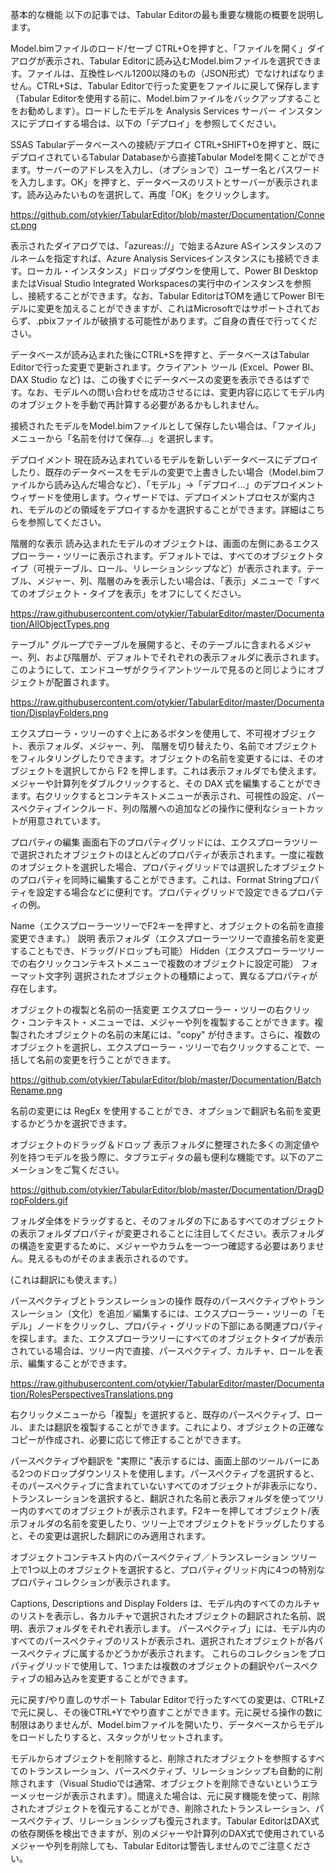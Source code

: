 基本的な機能
以下の記事では、Tabular Editorの最も重要な機能の概要を説明します。

Model.bimファイルのロード/セーブ
CTRL+Oを押すと、「ファイルを開く」ダイアログが表示され、Tabular Editorに読み込むModel.bimファイルを選択できます。ファイルは、互換性レベル1200以降のもの（JSON形式）でなければなりません。CTRL+Sは、Tabular Editorで行った変更をファイルに戻して保存します（Tabular Editorを使用する前に、Model.bimファイルをバックアップすることをお勧めします）。ロードしたモデルを Analysis Services サーバー インスタンスにデプロイする場合は、以下の「デプロイ」を参照してください。

SSAS Tabularデータベースへの接続/デプロイ
CTRL+SHIFT+Oを押すと、既にデプロイされているTabular Databaseから直接Tabular Modelを開くことができます。サーバーのアドレスを入力し、（オプションで）ユーザー名とパスワードを入力します。OK」を押すと、データベースのリストとサーバーが表示されます。読み込みたいものを選択して、再度「OK」をクリックします。

https://github.com/otykier/TabularEditor/blob/master/Documentation/Connect.png

表示されたダイアログでは、「azureas://」で始まるAzure ASインスタンスのフルネームを指定すれば、Azure Analysis Servicesインスタンスにも接続できます。ローカル・インスタンス」ドロップダウンを使用して、Power BI DesktopまたはVisual Studio Integrated Workspacesの実行中のインスタンスを参照し、接続することができます。なお、Tabular EditorはTOMを通じてPower BIモデルに変更を加えることができますが、これはMicrosoftではサポートされておらず、.pbixファイルが破損する可能性があります。ご自身の責任で行ってください。

データベースが読み込まれた後にCTRL+Sを押すと、データベースはTabular Editorで行った変更で更新されます。クライアント ツール (Excel、Power BI、DAX Studio など) は、この後すぐにデータベースの変更を表示できるはずです。なお、モデルへの問い合わせを成功させるには、変更内容に応じてモデル内のオブジェクトを手動で再計算する必要があるかもしれません。

接続されたモデルをModel.bimファイルとして保存したい場合は、「ファイル」メニューから「名前を付けて保存...」を選択します。

デプロイメント
現在読み込まれているモデルを新しいデータベースにデプロイしたり、既存のデータベースをモデルの変更で上書きしたい場合（Model.bimファイルから読み込んだ場合など）、「モデル」→「デプロイ...」のデプロイメントウィザードを使用します。ウィザードでは、デプロイメントプロセスが案内され、モデルのどの領域をデプロイするかを選択することができます。詳細はこちらを参照してください。

階層的な表示
読み込まれたモデルのオブジェクトは、画面の左側にあるエクスプローラー・ツリーに表示されます。デフォルトでは、すべてのオブジェクトタイプ（可視テーブル、ロール、リレーションシップなど）が表示されます。テーブル、メジャー、列、階層のみを表示したい場合は、「表示」メニューで「すべてのオブジェクト・タイプを表示」をオフにしてください。

https://raw.githubusercontent.com/otykier/TabularEditor/master/Documentation/AllObjectTypes.png

テーブル" グループでテーブルを展開すると、そのテーブルに含まれるメジャー、列、および階層が、デフォルトでそれぞれの表示フォルダに表示されます。このようにして、エンドユーザがクライアントツールで見るのと同じようにオブジェクトが配置されます。

https://raw.githubusercontent.com/otykier/TabularEditor/master/Documentation/DisplayFolders.png

エクスプローラ・ツリーのすぐ上にあるボタンを使用して、不可視オブジェクト、表示フォルダ、メジャー、列、 階層を切り替えたり、名前でオブジェクトをフィルタリングしたりできます。オブジェクトの名前を変更するには、そのオブジェクトを選択してから F2 を押します。これは表示フォルダでも使えます。メジャーや計算列をダブルクリックすると、その DAX 式を編集することができます。右クリックするとコンテキストメニューが表示され、可視性の設定、パースペクティブインクルード、列の階層への追加などの操作に便利なショートカットが用意されています。

プロパティの編集
画面右下のプロパティグリッドには、エクスプローラツリーで選択されたオブジェクトのほとんどのプロパティが表示されます。一度に複数のオブジェクトを選択した場合、プロパティグリッドでは選択したオブジェクトのプロパティを同時に編集することができます。これは、Format Stringプロパティを設定する場合などに便利です。プロパティグリッドで設定できるプロパティの例。

Name（エクスプローラーツリーでF2キーを押すと、オブジェクトの名前を直接変更できます。）
説明
表示フォルダ（エクスプローラーツリーで直接名前を変更することもでき、ドラッグ/ドロップも可能）
Hidden（エクスプローラーツリーでの右クリックコンテキストメニューで複数のオブジェクトに設定可能）
フォーマット文字列
選択されたオブジェクトの種類によって、異なるプロパティが存在します。

オブジェクトの複製と名前の一括変更
エクスプローラー・ツリーの右クリック・コンテキスト・メニューでは、メジャーや列を複製することができます。複製されたオブジェクトの名前の末尾には、"copy" が付きます。さらに、複数のオブジェクトを選択し、エクスプローラー・ツリーで右クリックすることで、一括して名前の変更を行うことができます。

https://github.com/otykier/TabularEditor/blob/master/Documentation/BatchRename.png

名前の変更には RegEx を使用することができ、オプションで翻訳も名前を変更するかどうかを選択できます。

オブジェクトのドラッグ＆ドロップ
表示フォルダに整理された多くの測定値や列を持つモデルを扱う際に、タブラエディタの最も便利な機能です。以下のアニメーションをご覧ください。

https://github.com/otykier/TabularEditor/blob/master/Documentation/DragDropFolders.gif

フォルダ全体をドラッグすると、そのフォルダの下にあるすべてのオブジェクトの表示フォルダプロパティが変更されることに注目してください。表示フォルダの構造を変更するために、メジャーやカラムを一つ一つ確認する必要はありません。見えるものがそのまま表示されるのです。

(これは翻訳にも使えます。）

パースペクティブとトランスレーションの操作
既存のパースペクティブやトランスレーション（文化）を追加／編集するには、エクスプローラー・ツリーの「モデル」ノードをクリックし、プロパティ・グリッドの下部にある関連プロパティを探します。また、エクスプローラツリーにすべてのオブジェクトタイプが表示されている場合は、ツリー内で直接、パースペクティブ、カルチャ、ロールを表示、編集することができます。

https://raw.githubusercontent.com/otykier/TabularEditor/master/Documentation/RolesPerspectivesTranslations.png

右クリックメニューから「複製」を選択すると、既存のパースペクティブ、ロール、または翻訳を複製することができます。これにより、オブジェクトの正確なコピーが作成され、必要に応じて修正することができます。

パースペクティブや翻訳を "実際に "表示するには、画面上部のツールバーにある2つのドロップダウンリストを使用します。パースペクティブを選択すると、そのパースペクティブに含まれていないすべてのオブジェクトが非表示になり、トランスレーションを選択すると、翻訳された名前と表示フォルダを使ってツリー内のすべてのオブジェクトが表示されます。F2キーを押してオブジェクト/表示フォルダの名前を変更したり、ツリー上でオブジェクトをドラッグしたりすると、その変更は選択した翻訳にのみ適用されます。

オブジェクトコンテキスト内のパースペクティブ／トランスレーション
ツリー上で1つ以上のオブジェクトを選択すると、プロパティグリッド内に4つの特別なプロパティコレクションが表示されます。

Captions, Descriptions and Display Folders は、モデル内のすべてのカルチャのリストを表示し、各カルチャで選択されたオブジェクトの翻訳された名前、説明、表示フォルダをそれぞれ表示します。
パースペクティブ」には、モデル内のすべてのパースペクティブのリストが表示され、選択されたオブジェクトが各パースペクティブに属するかどうかが表示されます。
これらのコレクションをプロパティグリッドで使用して、1つまたは複数のオブジェクトの翻訳やパースペクティブの組み込みを変更することができます。

元に戻す/やり直しのサポート
Tabular Editorで行ったすべての変更は、CTRL+Zで元に戻し、その後CTRL+Yでやり直すことができます。元に戻せる操作の数に制限はありませんが、Model.bimファイルを開いたり、データベースからモデルをロードしたりすると、スタックがリセットされます。

モデルからオブジェクトを削除すると、削除されたオブジェクトを参照するすべてのトランスレーション、パースペクティブ、リレーションシップも自動的に削除されます（Visual Studioでは通常、オブジェクトを削除できないというエラーメッセージが表示されます）。間違えた場合は、元に戻す機能を使って、削除されたオブジェクトを復元することができ、削除されたトランスレーション、パースペクティブ、リレーションシップも復元されます。Tabular EditorはDAX式の依存関係を検出できますが、別のメジャーや計算列のDAX式で使用されているメジャーや列を削除しても、Tabular Editorは警告しませんのでご注意ください。